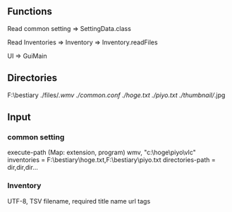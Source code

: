 ## Functions
Read common setting
=> SettingData.class

Read Inventories
=> Inventory
=> Inventory.readFiles

UI
=> GuiMain


## Directories
F:\bestiary
./files/*.wmv
./common.conf
./hoge.txt
./piyo.txt
./thumbnail/*.jpg

## Input

### common setting
execute-path (Map: extension, program)
wmv, "c:\hoge\piyo\vlc"
inventories = F:\bestiary\hoge.txt,F:\bestiary\piyo.txt
directories-path = dir,dir,dir...

### Inventory
UTF-8, TSV
filename, required
title
name
url
tags
